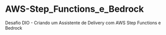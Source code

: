 # AWS-Step_Functions_e_Bedrock
Desafio DIO - Criando um Assistente de Delivery com AWS Step Functions e Bedrock
